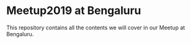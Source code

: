 # Meetup2019 at Bengaluru

This repository contains all the contents we will cover in our Meetup at Bengaluru.
